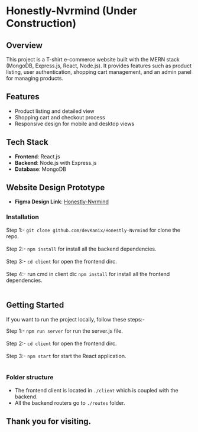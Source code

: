 # Honestly-Nvrmind (Under Construction)

## Overview

This project is a T-shirt e-commerce website built with the MERN stack (MongoDB, Express.js, React, Node.js). It provides features such as product listing, user authentication, shopping cart management, and an admin panel for managing products.

## Features

- Product listing and detailed view
- Shopping cart and checkout process
- Responsive design for mobile and desktop views

## Tech Stack

- **Frontend**: React.js
- **Backend**: Node.js with Express.js
- **Database**: MongoDB

## Website Design Prototype

- **Figma Design Link**:  <a href="https://www.figma.com/proto/bXrx04ljUnEZ8QmRx8dMy5/Honestly-Nvrmind-WebsiteDesign?node-id=2-221&node-type=canvas&t=jzLVBMfMlazxFCvN-0&scaling=scale-down&content-scaling=fixed&page-id=2%3A2">Honestly-Nvrmind</a>


### Installation

Step 1:- `git clone github.com/devKanix/Honestly-Nvrmind` for clone the repo. <br></br>
Step 2:- `npm install` for install all the backend dependencies. <br></br>
Step 3:- `cd client` for open the frontend dirc. <br></br>
Step 4:- run cmd in client dic `npm install` for install all the frontend dependencies. <br></br>

## Getting Started

If you want to run the project locally, follow these steps:-

Step 1:- `npm run server` for run the server.js file. <br></br>
Step 2:- `cd client` for open the frontend dirc. <br></br>
Step 3:- `npm start` for start the React application. <br></br>

### Folder structure

- The frontend client is located in `./client` which is coupled with the backend.
- All the backend routers go to `./routes` folder.  


## Thank you for visiting.